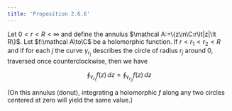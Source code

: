 ```yaml
---
title: 'Proposition 2.6.6'
---
```


Let $0\lt r\lt R\lt \infty$ and define the annulus $\mathcal
A:=\{z\in\C:r\lt|z|\lt R\}$. Let $f:\mathcal A\to\C$ be a holomorphic
function. If $r\lt r_1\lt r_2\lt R$ and if for each $j$ the curve
$\gamma_{r_j}$ describes the circle of radius $r_j$ around 0,
traversed once counterclockwise, then we have

$$
\oint_{\gamma_{r_1}}f(z)\,dz=\oint_{\gamma_{r_2}}f(z)\,dz
$$

(On this annulus (donut), integrating a holomorphic $f$ along any two
circles centered at zero will yield the same value.)

